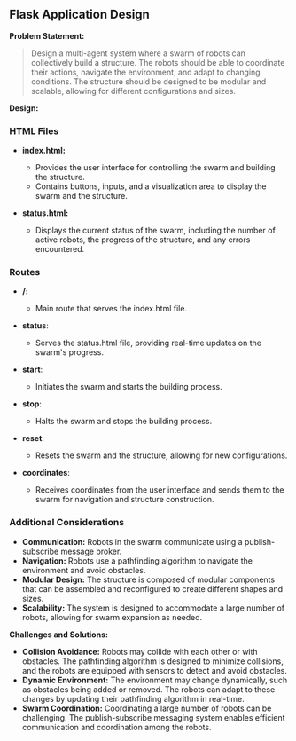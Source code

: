 ## Flask Application Design

**Problem Statement:**
> Design a multi-agent system where a swarm of robots can collectively build a structure. The robots should be able to coordinate their actions, navigate the environment, and adapt to changing conditions. The structure should be designed to be modular and scalable, allowing for different configurations and sizes.

**Design:**

### **HTML Files**
- **index.html:**
    - Provides the user interface for controlling the swarm and building the structure.
    - Contains buttons, inputs, and a visualization area to display the swarm and the structure.

- **status.html:**
    - Displays the current status of the swarm, including the number of active robots, the progress of the structure, and any errors encountered.

### **Routes**
- **/:**
    - Main route that serves the index.html file.

- **status**:
    - Serves the status.html file, providing real-time updates on the swarm's progress.

- **start**:
    - Initiates the swarm and starts the building process.

- **stop**:
    - Halts the swarm and stops the building process.

- **reset**:
    - Resets the swarm and the structure, allowing for new configurations.

- **coordinates**:
    - Receives coordinates from the user interface and sends them to the swarm for navigation and structure construction.

### **Additional Considerations**

- **Communication:** Robots in the swarm communicate using a publish-subscribe message broker.
- **Navigation:** Robots use a pathfinding algorithm to navigate the environment and avoid obstacles.
- **Modular Design:** The structure is composed of modular components that can be assembled and reconfigured to create different shapes and sizes.
- **Scalability:** The system is designed to accommodate a large number of robots, allowing for swarm expansion as needed.

**Challenges and Solutions:**

- **Collision Avoidance:** Robots may collide with each other or with obstacles. The pathfinding algorithm is designed to minimize collisions, and the robots are equipped with sensors to detect and avoid obstacles.
- **Dynamic Environment:** The environment may change dynamically, such as obstacles being added or removed. The robots can adapt to these changes by updating their pathfinding algorithm in real-time.
- **Swarm Coordination:** Coordinating a large number of robots can be challenging. The publish-subscribe messaging system enables efficient communication and coordination among the robots.